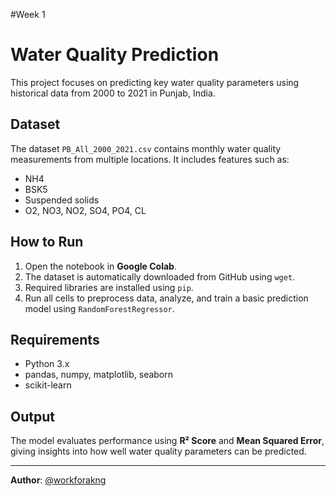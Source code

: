 #Week 1

# Water Quality Prediction

This project focuses on predicting key water quality parameters using historical data from 2000 to 2021 in Punjab, India.

## Dataset

The dataset `PB_All_2000_2021.csv` contains monthly water quality measurements from multiple locations. It includes features such as:

- NH4
- BSK5
- Suspended solids
- O2, NO3, NO2, SO4, PO4, CL

## How to Run

1. Open the notebook in **Google Colab**.
2. The dataset is automatically downloaded from GitHub using `wget`.
3. Required libraries are installed using `pip`.
4. Run all cells to preprocess data, analyze, and train a basic prediction model using `RandomForestRegressor`.

## Requirements

- Python 3.x
- pandas, numpy, matplotlib, seaborn
- scikit-learn

## Output

The model evaluates performance using **R² Score** and **Mean Squared Error**, giving insights into how well water quality parameters can be predicted.

---

**Author**: [@workforakng](https://github.com/workforakng)
